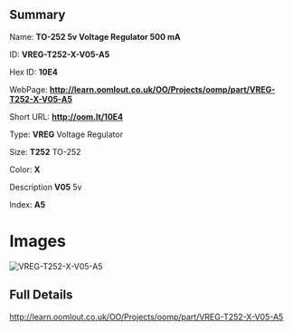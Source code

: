

## Summary
 
Name: __TO-252 5v Voltage Regulator 500 mA__

ID: __VREG-T252-X-V05-A5__

Hex ID: __10E4__

WebPage: __http://learn.oomlout.co.uk/OO/Projects/oomp/part/VREG-T252-X-V05-A5__

Short URL: __http://oom.lt/10E4__


Type: __VREG__ Voltage Regulator 

Size: __T252__ TO-252 

Color: __X__  

Description __V05__ 5v 

Index: __A5__


# Images
![VREG-T252-X-V05-A5](http://oomlout.com/oomp-gen/parts/VREG-T252-X-V05-A5/VREG-T252-X-V05-A5_420.jpg)



## Full Details

 http://learn.oomlout.co.uk/OO/Projects/oomp/part/VREG-T252-X-V05-A5














